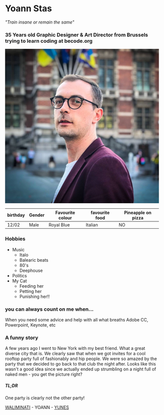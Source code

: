 # Yoann Stas
*"Train insane or remain the same"*

### 35 Years old Graphic Designer & Art Director from Brussels trying to learn coding at becode.org

![](32147504_10156394731763910_1223547044879138816_o.jpg)


| birthday | Gender| Favourite colour |favourite food | Pineapple on pizza
|---|---|---|---|---| 
| 12/02 | Male | Royal Blue |Italian |  NO


### Hobbies 
* Music
  * Italo
  * Balearic beats
  * 80's
  * Deephouse
* Politics
* My Cat 
  * Feeding her
  * Petting her
  * Punishing her!!

### you can always count on me when...
When you need some advice and help with all what breaths Adobe CC, Powerpoint, Keynote, etc

### A funny story
A few years ago I went to New York with my best friend. What a great diverse city that is. We clearly saw that when we got invites for a cool rooftop party full of fashionably and hip people. We were so amazed by the party that we decided to go back to that club the night after. Looks like this wasn't a good idea since we actually ended up strumbling on a night full of naked men - you get the picture right? 

#####  TL;DR
One party is clearly not the other party!


[WALIMINATI](https://www.google.com) - YOANN - [YUNES](https://www.google.com)
